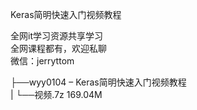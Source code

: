Keras简明快速入门视频教程

全网it学习资源共享学习<br>全网课程都有，欢迎私聊<br>微信：jerryttom<br>

├──wyy0104 – Keras简明快速入门视频教程<br> | └──视频.7z 169.04M